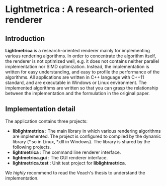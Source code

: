 
Lightmetrica : A research-oriented renderer
====================

Introduction
--------------------

**Lightmetrica** is a research-oriented renderer mainly for implementing various rendering algorithms.
In order to concentrate the algorithm itself, the renderer is not optimized well, e.g. it does not contains neither parallel implementation nor SIMD optimization. Instead, the implementation is written for easy understanding, and easy to profile the performance of the algorithms. All applications are written in C++ language with C++11 standard, and are executable in Windows or Linux environment. The implemented algorithms are written so that you can grasp the relationship between the implementation and the formulation in the original paper.

Implementation detail
--------------------

The application contains three projects:

- **liblightmetrica** : The main library in which various rendering algorithms are implemented. The project is configured to compiled by the dynamic library (*.so in Linux, *.dll in Windows). The library is shared by the following projects.
- **lightmetrica** : The command line renderer interface.
- **lightmetrica.gui** : The GUI renderer interface.
- **lightmetrica.test** : Unit test project for **liblightmetrica**.

We *highly* recommend to read the Veach's thesis to understand the implementation.
